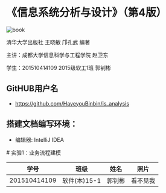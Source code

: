 ﻿﻿<!-- markdownlint-disable MD033-->
<!-- 禁止MD033类型的警告 https://www.npmjs.com/package/markdownlint -->

# 《信息系统分析与设计》（第4版）

![book](../is_analysis/book.jpg)

清华大学出版社 王晓敏 邝孔武 编著

主讲：成都大学信息科学与工程学院 赵卫东

学生：201510414109 2015级软工1班 郭钊彬

## GitHUB用户名
- https://github.com/HaveyouBinbin/is_analysis

## 搭建文档编写环境：
- 编辑器: IntelliJ IDEA

﻿# 实验1：业务流程建模

|学号|班级|姓名|照片|
|:---:|:---:| :---:|:---:|
|201510414109|软件(本)15-1|郭钊彬|看不见我|
